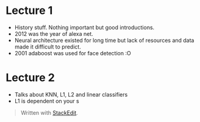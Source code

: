 
# Lecture 1

- History stuff. Nothing important but good introductions.
- 2012 was the year of alexa net. 
- Neural architecture existed for long time but lack of resources and data made it difficult to predict.
- 2001 adaboost was used for face detection :O 

# Lecture 2
- Talks about KNN, L1, L2 and linear classifiers
- L1 is dependent on your s
> Written with [StackEdit](https://stackedit.io/).
<!--stackedit_data:
eyJoaXN0b3J5IjpbODcwNjI3ODc2XX0=
-->